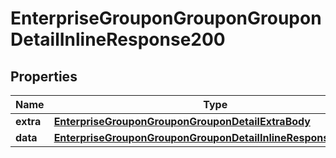 # EnterpriseGrouponGrouponGrouponDetailInlineResponse200

## Properties
Name | Type | Description | Notes
------------ | ------------- | ------------- | -------------
**extra** | [**EnterpriseGrouponGrouponGrouponDetailExtraBody**](EnterpriseGrouponGrouponGrouponDetailExtraBody.md) |  |  [optional]
**data** | [**EnterpriseGrouponGrouponGrouponDetailInlineResponse200Data**](EnterpriseGrouponGrouponGrouponDetailInlineResponse200Data.md) |  |  [optional]
